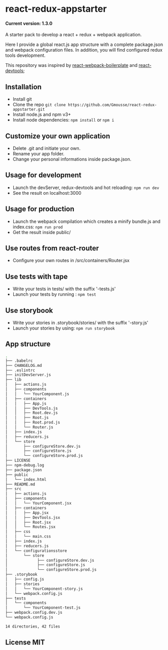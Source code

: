 # react-redux-appstarter
#### Current version: 1.3.0

A starter pack to develop a react + redux + webpack application.

Here I provide a global react.js app structure with a complete package.json and webpack configuration files.
In addition, you will find configured redux tools development.

This repository was inspired by [react-webpack-boilerplate](https://github.com/public-idees/react-webpack-boilerplate) and [react-devtools](https://github.com/gaearon/redux-devtools);

## Installation

- Install git
- Clone the repo ```git clone https://github.com/Gmousse/react-redux-appstarter.git```
- Install node.js and npm v3+
- Install node dependencies: ```npm install``` or ```npm i```

## Customize your own application

- Delete .git and initiate your own.
- Rename your app folder.
- Change your personal informations inside package.json.

## Usage for development

- Launch the devServer, redux-devtools and hot reloading: ```npm run dev```
- See the result on localhost:3000

## Usage for production

- Launch the webpack compilation which creates a minify bundle.js and index.css: ```npm run prod```
- Get the result inside public/

## Use routes from react-router

- Configure your own routes in /src/containers/Router.jsx

## Use tests with tape

- Write your tests in tests/ with the suffix '-tests.js'
- Launch your tests by running : ```npm test```

## Use storybook

- Write your stories in .storybook/stories/ with the suffix '-story.js'
- Launch your stories by using: ```npm run storybook```

## App structure

```bash
.
├── .babelrc
├── CHANGELOG.md
├── .eslintrc
├── initDevServer.js
├── lib
│   ├── actions.js
│   ├── components
│   │   └── YourComponent.js
│   ├── containers
│   │   ├── App.js
│   │   ├── DevTools.js
│   │   ├── Root.dev.js
│   │   ├── Root.js
│   │   ├── Root.prod.js
│   │   └── Router.js
│   ├── index.js
│   ├── reducers.js
│   └── store
│       ├── configureStore.dev.js
│       ├── configureStore.js
│       └── configureStore.prod.js
├── LICENSE
├── npm-debug.log
├── package.json
├── public
│   └── index.html
├── README.md
├── src
│   ├── actions.js
│   ├── components
│   │   └── YourComponent.jsx
│   ├── containers
│   │   ├── App.jsx
│   │   ├── DevTools.jsx
│   │   ├── Root.jsx
│   │   └── Routes.jsx
│   ├── css
│   │   └── main.css
│   ├── index.js
│   ├── reducers.js
│   └── configurationsstore
│       └── store
│             ├── configureStore.dev.js
│             ├── configureStore.js
│             └── configureStore.prod.js
├── .storybook
│   ├── config.js
│   ├── stories
│   │   └── YourComponent-story.js
│   └── webpack.config.js
├── tests
│   └── components
│       └── YourComponent-test.js
├── webpack.config.dev.js
└── webpack.config.js

14 directories, 42 files


```

## License MIT
